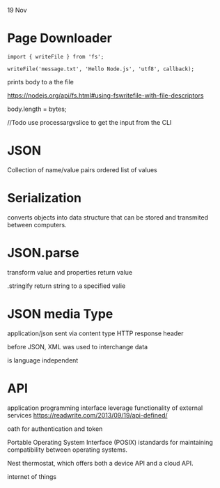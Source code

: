 <!-- @format -->

19 Nov

# Page Downloader

```
import { writeFile } from 'fs';

writeFile('message.txt', 'Hello Node.js', 'utf8', callback);
```

prints body to a the file

https://nodejs.org/api/fs.html#using-fswritefile-with-file-descriptors

body.length = bytes;

//Todo use processargvslice to get the input from the CLI

# JSON

Collection of name/value pairs
ordered list of values

# Serialization

converts objects into data structure that can be stored and transmited between computers.

# JSON.parse

transform value and properties return value

.stringify
return string to a specified valie

# JSON media Type

application/json
sent via content type HTTP response header

before JSON, XML was used to interchange data

is language independent

# API

application programming interface
leverage functionality of external services
https://readwrite.com/2013/09/19/api-defined/

oath for authentication and token

Portable Operating System Interface (POSIX) istandards for maintaining compatibility between operating systems.

Nest thermostat, which offers both a device API and a cloud API.

internet of things
